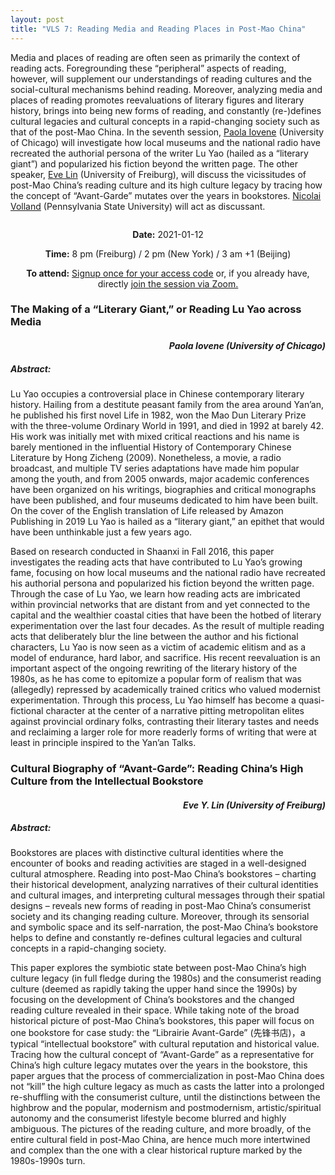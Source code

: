 ```yaml
---
layout: post
title: "VLS 7: Reading Media and Reading Places in Post-Mao China"
---
```

<!-- General section for session -->
<div class="row">
    <div class="6u 12u$(small)">
    <!-- Include speaker and discussants with links to institutional pages -->
        <p>
            Media and places of reading are often seen as primarily the context of reading acts. Foregrounding these “peripheral” aspects of reading, however, will supplement our understandings of reading cultures and the social-cultural mechanisms behind reading. Moreover, analyzing media and places of reading promotes reevaluations of literary figures and literary history, brings into being new forms of reading, and constantly (re-)defines cultural legacies and cultural concepts in a rapid-changing society such as that of the post-Mao China. In the seventh session, <a href="https://ealc.uchicago.edu/faculty/iovene">Paola Iovene</a> (University of Chicago) will investigate how local museums and the national radio have recreated the authorial persona of the writer Lu Yao (hailed as a “literary giant”) and popularized his fiction beyond the written page. The other speaker, <a href="https://www.sinologie.uni-freiburg.de/Mitarbeiterinnen/projektmitarbeiterinnen/yilin">Eve Lin</a> (University of Freiburg), will discuss the vicissitudes of post-Mao China’s reading culture and its high culture legacy by tracing how the concept of “Avant-Garde” mutates over the years in bookstores. <a href="https://complit.la.psu.edu/people/nmv10">Nicolai Volland</a> (Pennsylvania State University) will act as discussant.  
        </p>
    </div>
    <div class="6u 12u$(small)">
        <span class="image fit"><img src="{{ site.baseurl }}/assets/images/session_7.jpg" alt=""/></span>
    </div>
</div>
<!-- Date and Signup Box -->

<div class="box">
    <p style="text-align: center;">
        <b>Date:</b> 2021-01-12
    </p>    
    <p style="text-align: center;">
        <b>Time:</b> 8 pm (Freiburg) / 2 pm (New York) / 3 am +1 (Beijing)
    </p>
    <p style="text-align: center;">
        <b>To attend:</b> <a class="button special small icon fa-envelope-open" href="mailto:readchinalectureseries@gmail.com">Signup once for your access code</a> or, if you already have, directly
        <a class="button special small icon fa-video-camera" href="https://uni-freiburg.zoom.us/j/83487054977">join the session via Zoom.</a>
    </p>
</div>

<!-- Abstracts and Speakers -->
<div class="row">
    <div class="6u 12u$(small)">
        <h3>The Making of a “Literary Giant,” or Reading Lu Yao across Media</h3>
        <h4 style="text-align: right"><i>Paola Iovene (University of Chicago)</i></h4>
        <h5> Abstract:</h5>
        <p>
        Lu Yao occupies a controversial place in Chinese contemporary literary history. Hailing from a destitute peasant family from the area around Yan’an, he published his first novel Life in 1982, won the Mao Dun Literary Prize with the three-volume Ordinary World in 1991, and died in 1992 at barely 42. His work was initially met with mixed critical reactions and his name is barely mentioned in the influential History of Contemporary Chinese Literature by Hong Zicheng (2009). Nonetheless, a movie, a radio broadcast, and multiple TV series adaptations have made him popular among the youth, and from 2005 onwards, major academic conferences have been organized on his writings, biographies and critical monographs have been published, and four museums dedicated to him have been built. On the cover of the English translation of Life released by Amazon Publishing in 2019 Lu Yao is hailed as a “literary giant,” an epithet that would have been unthinkable just a few years ago.</p>  
        <p>
        Based on research conducted in Shaanxi in Fall 2016, this paper investigates the reading acts that have contributed to Lu Yao’s growing fame, focusing on how local museums and the national radio have recreated his authorial persona and popularized his fiction beyond the written page. Through the case of Lu Yao, we learn how reading acts are imbricated within provincial networks that are distant from and yet connected to the capital and the wealthier coastal cities that have been the hotbed of literary experimentation over the last four decades. As the result of multiple reading acts that deliberately blur the line between the author and his fictional characters, Lu Yao is now seen as a victim of academic elitism and as a model of endurance, hard labor, and sacrifice. His recent reevaluation is an important aspect of the ongoing rewriting of the literary history of the 1980s, as he has come to epitomize a popular form of realism that was (allegedly) repressed by academically trained critics who valued modernist experimentation. Through this process, Lu Yao himself has become a quasi-fictional character at the center of a narrative pitting metropolitan elites against provincial ordinary folks, contrasting their literary tastes and needs and reclaiming a larger role for more readerly forms of writing that were at least in principle inspired to the Yan’an Talks.
        </p>
    </div>
    <div class="6u$ 12u$(small)">
        <h3>Cultural Biography of “Avant-Garde”: Reading China’s High Culture from the Intellectual Bookstore</h3>
        <h4 style="text-align: right"><i>Eve Y. Lin (University of Freiburg)</i></h4>
        <h5> Abstract:</h5>
        <p>
        Bookstores are places with distinctive cultural identities where the encounter of books and reading activities are staged in a well-designed cultural atmosphere. Reading into post-Mao China’s bookstores – charting their historical development, analyzing narratives of their cultural identities and cultural images, and interpreting cultural messages through their spatial designs – reveals new forms of reading in post-Mao China’s consumerist society and its changing reading culture. Moreover, through its sensorial and symbolic space and its self-narration, the post-Mao China’s bookstore helps to define and constantly re-defines cultural legacies and cultural concepts in a rapid-changing society.</p>  
        <p>
        This paper explores the symbiotic state between post-Mao China’s high culture legacy (in full fledge during the 1980s) and the consumerist reading culture (deemed as rapidly taking the upper hand since the 1990s) by focusing on the development of China’s bookstores and the changed reading culture revealed in their space. While taking note of the broad historical picture of post-Mao China’s bookstores, this paper will focus on one bookstore for case study: the “Librairie Avant-Garde” (先锋书店)，a typical “intellectual bookstore” with cultural reputation and historical value. Tracing how the cultural concept of “Avant-Garde” as a representative for China’s high culture legacy mutates over the years in the bookstore, this paper argues that the process of commercialization in post-Mao China does not “kill” the high culture legacy as much as casts the latter into a prolonged re-shuffling with the consumerist culture, until the distinctions between the highbrow and the popular, modernism and postmodernism, artistic/spiritual autonomy and the consumerist lifestyle become blurred and highly ambiguous. The pictures of the reading culture, and more broadly, of the entire cultural field in post-Mao China, are hence much more intertwined and complex than the one with a clear historical rupture marked by the 1980s-1990s turn.    
        </p>
    </div>
</div>
